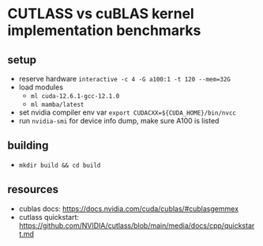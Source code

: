 # CUTLASS vs cuBLAS kernel implementation benchmarks
## setup
- reserve hardware `interactive -c 4 -G a100:1 -t 120 --mem=32G`
- load modules
  - `ml cuda-12.6.1-gcc-12.1.0`
  - `ml mamba/latest`
- set nvidia compiler env var `export CUDACXX=${CUDA_HOME}/bin/nvcc`
- run `nvidia-smi` for device info dump, make sure A100 is listed

## building
- `mkdir build && cd build`


## resources
- cublas docs: https://docs.nvidia.com/cuda/cublas/#cublasgemmex
- cutlass quickstart: https://github.com/NVIDIA/cutlass/blob/main/media/docs/cpp/quickstart.md
